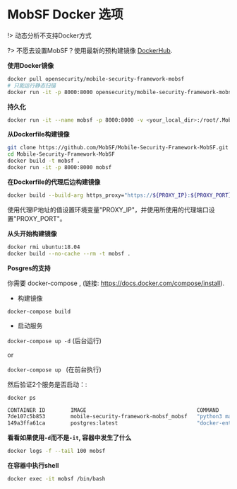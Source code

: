 # MobSF Docker 选项

!> 动态分析不支持Docker方式

?> 不愿去设置MobSF？使用最新的预构建镜像 [DockerHub](https://hub.docker.com/r/opensecurity/mobile-security-framework-mobsf/).

**使用Docker镜像**

```bash
docker pull opensecurity/mobile-security-framework-mobsf
# 只能运行静态扫描
docker run -it -p 8000:8000 opensecurity/mobile-security-framework-mobsf:latest
```

**持久化**

```bash
docker run -it --name mobsf -p 8000:8000 -v <your_local_dir>:/root/.MobSF opensecurity/mobile-security-framework-mobsf:latest
```

**从Dockerfile构建镜像**

```bash
git clone https://github.com/MobSF/Mobile-Security-Framework-MobSF.git
cd Mobile-Security-Framework-MobSF
docker build -t mobsf .
docker run -it -p 8000:8000 mobsf
```

**在Dockerfile的代理后边构建镜像**

```bash
docker build --build-arg https_proxy="https://${PROXY_IP}:${PROXY_PORT}" --build-arg http_proxy="${PROXY_IP}:${PROXY_PORT}" --build-arg NO_PROXY="127.0.0.1" -t mobsf .
```

使用代理IP地址的值设置环境变量"PROXY_IP"，并使用所使用的代理端口设置"PROXY_PORT"。

**从头开始构建镜像**

```bash
docker rmi ubuntu:18.04
docker build --no-cache --rm -t mobsf .
```

**Posgres的支持**

你需要 docker-compose , (链接: <https://docs.docker.com/compose/install>).

* 构建镜像

`docker-compose build`

* 启动服务

`docker-compose up -d`  (后台运行)

or

`docker-compose up ` (在前台执行)

然后验证2个服务是否启动：:

`docker ps`

```bash
CONTAINER ID        IMAGE                                   COMMAND                  CREATED             STATUS              PORTS                          NAMES
7de107c5b853        mobile-security-framework-mobsf_mobsf   "python3 manage.py r…"   5 weeks ago         Up 5 weeks          0.0.0.0:8000->8000/tcp         mobile-security-framework-mobsf_mobsf_1
149a3ffa61ca        postgres:latest                         "docker-entrypoint.s…"   5 weeks ago         Up 5 weeks          5432/tcp                       mobile-security-framework-mobsf_postgres_1
```

**看看如果使用`-d`而不是`-it`, 容器中发生了什么**

```bash
docker logs -f --tail 100 mobsf
```

**在容器中执行shell**

```bash
docker exec -it mobsf /bin/bash
```
